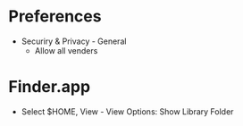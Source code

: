 # Preferences

- Securiry & Privacy - General
  - Allow all venders


# Finder.app

- Select $HOME, View - View Options: Show Library Folder

